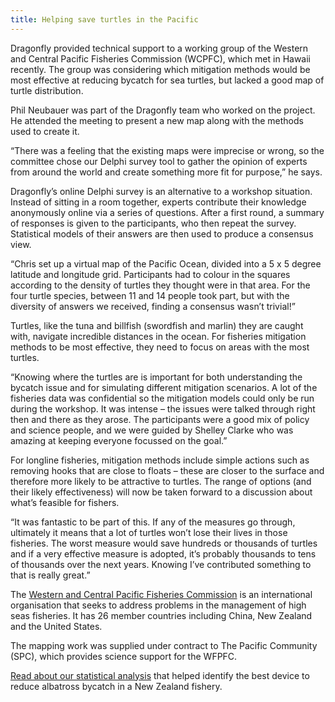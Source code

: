 ```yaml
---
title: Helping save turtles in the Pacific
---
```

Dragonfly provided technical support to a working group of the Western and Central Pacific Fisheries Commission (WCPFC), which met in Hawaii recently. The group was considering which mitigation methods would be most effective at reducing bycatch for sea turtles, but lacked a good map of turtle distribution.

<!--more-->

Phil Neubauer was part of the Dragonfly team who worked on the project. He attended the meeting to present a new map along with the methods used to create it.

“There was a feeling that the existing maps were imprecise or wrong, so the committee chose our Delphi survey tool to gather the opinion of experts from around the world and create something more fit for purpose,” he says.

Dragonfly’s online Delphi survey is an alternative to a workshop situation. Instead of sitting in a room together, experts contribute their knowledge anonymously online via a series of questions. After a first round, a summary of responses is given to the participants, who then repeat the survey. Statistical models of their answers are then used to produce a consensus view.

“Chris set up a virtual map of the Pacific Ocean, divided into a 5 x 5 degree latitude and longitude grid. Participants had to colour in the squares according to the density of turtles they thought were in that area. For the four turtle species, between 11 and 14 people took part, but with the diversity of answers we received, finding a consensus wasn’t trivial!”

Turtles, like the tuna and billfish (swordfish and marlin) they are caught with, navigate incredible distances in the ocean. For fisheries mitigation methods to be most effective, they need to focus on areas with the most turtles.

“Knowing where the turtles are is important for both understanding the bycatch issue and for simulating different mitigation scenarios. A lot of the fisheries data was confidential so the mitigation models could only be run during the workshop. It was intense – the issues were talked through right then and there as they arose. The participants were a good mix of policy and science people, and we were guided by Shelley Clarke who was amazing at keeping everyone focussed on the goal.”

For longline fisheries, mitigation methods include simple actions such as removing hooks that are close to floats – these are closer to the surface and therefore more likely to be attractive to turtles. The range of options (and their likely effectiveness) will now be taken forward to a discussion about what’s feasible for fishers.

“It was fantastic to be part of this. If any of the measures go through, ultimately it means that a lot of turtles won’t lose their lives in those fisheries. The worst measure would save hundreds or thousands of turtles and if a very effective measure is adopted, it’s probably thousands to tens of thousands over the next years. Knowing I’ve contributed something to that is really great.”

The [Western and Central Pacific Fisheries Commission](https://www.wcpfc.int/about-wcpfc) is an international organisation that seeks to address problems in the management of high seas fisheries. It has 26 member countries including China, New Zealand and the United States.

The mapping work was supplied under contract to The Pacific Community (SPC), which provides science support for the WFPFC.

[Read about our statistical analysis](https://www.dragonfly.co.nz/work/warp-strike.html) that helped identify the best device to reduce albatross bycatch in a New Zealand fishery.
